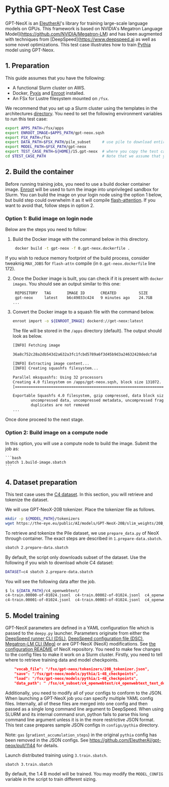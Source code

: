 # Pythia GPT-NeoX Test Case <!-- omit in toc -->

GPT-NeoX is an [EleutherAI](https://www.eleuther.ai)'s library for training large-scale language models on GPUs. This framework is based on NVIDIA's Megatron Language Model](https://github.com/NVIDIA/Megatron-LM) and has been augmented with techniques from [DeepSpeed](https://www.deepspeed.ai as well as some novel optimizations. This test case illustrates how to train [Pythia](https://arxiv.org/abs/2304.01373) model using GPT-Neox. 

## 1. Preparation

This guide assumes that you have the following:

* A functional Slurm cluster on AWS.
* Docker, [Pyxis](https://github.com/NVIDIA/pyxis) and [Enroot](https://github.com/NVIDIA/enroot) installed.
* An FSx for Lustre filesystem mounted on `/fsx`.

We recommend that you set up a Slurm cluster using the templates in the architectures [directory](../../1.architectures). You need to set the following environment variables to run this test case:

```bash
export APPS_PATH=/fsx/apps
export ENROOT_IMAGE=$APPS_PATH/gpt-neox.sqsh
export FSX_PATH=/fsx
export DATA_PATH=$FSX_PATH/pile_subset     # use pile to download entire dataset (see 4. Data preparation)
export MODEL_PATH=$FSX_PATH/gpt-neox
export TEST_CASE_PATH=${HOME}/15.gpt-neox  # where you copy the test case or set to your test case path
cd $TEST_CASE_PATH                         # Note that we assume that you are here during the following command executions
```



## 2. Build the container

Before running training jobs, you need to use a build docker container image. [Enroot](https://github.com/NVIDIA/enroot) will be used to turn the image into unprivileged sandbox for Slurm. 
You can build the image on your login node using the option 1 below, but build step could overwhelm it as it will compile [flash-attention](https://github.com/Dao-AILab/flash-attention).
If you want to avoid that, follow steps in option 2.

### Option 1: Bulid image on login node

Below are the steps you need to follow:


1. Build the Docker image with the command below in this directory.

   ```bash
    docker build -t gpt-neox -f 0.gpt-neox.dockerfile .
   ```

If you wish to reduce memory footprint of the build process, consider tweaknig `MAX_JOBS` for `flash-attn` compile (in `0.gpt-neox.dockerfile` line 172).

2. Once the Docker image is built, you can check if it is present with `docker images`. You should see an output similar to this one:

   ```bash
    REPOSITORY   TAG       IMAGE ID       CREATED          SIZE
    gpt-neox     latest    b6c49033c424   9 minutes ago    24.7GB
   ...
   ```

3. Convert the Docker image to a squash file with the command below.

   ```bash
   enroot import -o ${ENROOT_IMAGE} dockerd://get-neox:latest
   ```

   The file will be stored in the `/apps` directory (default). The output should look as below.

    ```bash
    [INFO] Fetching image

    36a8c752c28a2db543d2a632a3fc1fcbd5789a6f3d45b9d3a24632420dedcfa8

    [INFO] Extracting image content...
    [INFO] Creating squashfs filesystem...

    Parallel mksquashfs: Using 32 processors
    Creating 4.0 filesystem on /apps/gpt-neox.sqsh, block size 131072.
    [========================================================================================================================================================================================================================-] 291068/291068 100%

    Exportable Squashfs 4.0 filesystem, gzip compressed, data block size 131072
            uncompressed data, uncompressed metadata, uncompressed fragments, uncompressed xattrs
            duplicates are not removed
    ...
    ```

Once done proceed to the next stage.

### Option 2: Build image on a compute node

In this option, you will use a compute node to build the image. Submit the job as:

    ```bash
    sbatch 1.build-image.sbatch
    ```


## 4. Dataset preparation

This test case uses the [C4 dataset](https://paperswithcode.com/paper/exploring-the-limits-of-transfer-learning). In this section, you will retrieve and tokenize the dataset.

We will use GPT-NeoX-20B tokenizer. Place the tokenizer file as follows. 

```bash
mkdir -p ${MODEL_PATH}/tokenizers
wget https://the-eye.eu/public/AI/models/GPT-NeoX-20B/slim_weights/20B_tokenizer.json -O ${MODEL_PATH}/tokenizers/20B_tokenizer.json
```

To retrieve and tokenize the Pile dataset, we use `prepare_data.py` of NeoX through container. The exact steps are described in `1.prepare-data.sbatch`.

```bash
sbatch 2.prepare-data.sbatch
```

By default, the script only downloads subset of the dataset. Use the following if you wish to download whole C4 dataset:
```bash
DATASET=c4 sbatch 2.prepare-data.sbatch
```

You will see the following data after the job.

```bash
$ ls ${DATA_PATH}/c4_openwebtext/
c4-train.00000-of-01024.jsonl  c4-train.00002-of-01024.jsonl  c4_openwebtext_text_document.bin
c4-train.00001-of-01024.jsonl  c4-train.00003-of-01024.jsonl  c4_openwebtext_text_document.idx
```

## 5. Model training

GPT-NeoX parameters are defined in a YAML configuration file which is passed to the `deepy.py` launcher.
Parameters originate from either the [DeepSpeed runner CLI (DSL)](https://github.com/microsoft/DeepSpeed/blob/master/deepspeed/launcher/runner.py#L33), [DeepSpeed configuration file (DSC)](https://www.deepspeed.ai/docs/config-json/), [Megatron-LM CLI (Meg)](https://github.com/NVIDIA/Megatron-LM/blob/main/megatron/arguments.py#L224) or are GPT-NeoX (NeoX) modifications. See [the configuration README](https://github.com/EleutherAI/gpt-neox/blob/main/configs/README.md) of NeoX repository. You need to make few changes to the config files to make it work on a Slurm cluster. Firstly, you need to tell where to retrieve training data and model checkpoints.

```json
    "vocab_file": "/fsx/gpt-neox/tokenizers/20B_tokenizer.json",
    "save": "/fsx/gpt-neox/models/pythia/1-4B_checkpoints",
    "load": "/fsx/gpt-neox/models/pythia/1-4B_checkpoints",
    "data_path": " /fsx/c4_subset/c4_openwebtext/c4_openwebtext_text_document",
```

Additionally, you need to modify all of your configs to conform to the JSON. When launching a GPT-NeoX job you can specify multiple YAML config files. Internally, all of these files are merged into one config and then passed as a single long command line argument to DeepSpeed. When using SLURM and its internal command srun, python fails to parse this long command line argument unless it is in the more restrictive JSON format. This test case prepares sample JSON configs in `configs/pythia` directory.

Note: `gas` (`gradient_accumulation_steps`) in the original `pythia` config has been removed in the JSON configs. See https://github.com/EleutherAI/gpt-neox/pull/1144 for details.

Launch distributed training using `3.train.sbatch`.

```bash
sbatch 3.train.sbatch
````

By default, the 1.4 B model will be trained. You may modify the `MODEL_CONFIG` variable in the script to train different sizing. 

